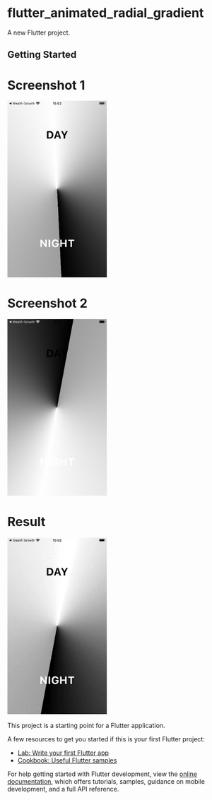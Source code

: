 # flutter_animated_radial_gradient

A new Flutter project.

## Getting Started


# Screenshot 1
<img src="https://github.com/Mirzaazmath/flutter_animated_radial_sweep_gradient/blob/main/assets/Screenshot1.png" height="400">

# Screenshot 2
<img src="https://github.com/Mirzaazmath/flutter_animated_radial_sweep_gradient/blob/main/assets/Screenshot2.png" height="400">


# Result
<img src="https://github.com/Mirzaazmath/flutter_animated_radial_sweep_gradient/blob/main/assets/result.gif" height="400">


This project is a starting point for a Flutter application.

A few resources to get you started if this is your first Flutter project:

- [Lab: Write your first Flutter app](https://docs.flutter.dev/get-started/codelab)
- [Cookbook: Useful Flutter samples](https://docs.flutter.dev/cookbook)

For help getting started with Flutter development, view the
[online documentation](https://docs.flutter.dev/), which offers tutorials,
samples, guidance on mobile development, and a full API reference.
